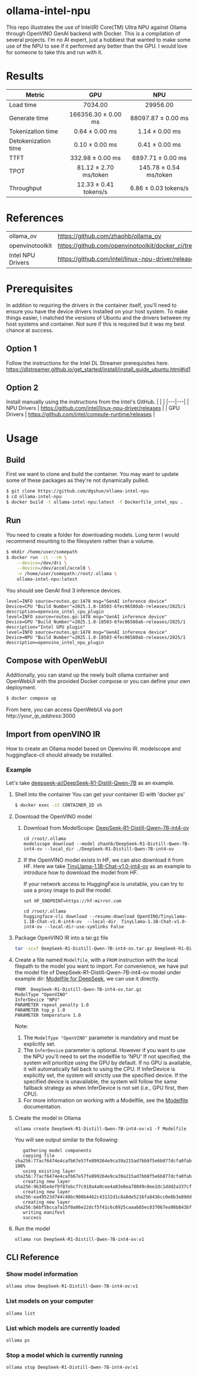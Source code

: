 # ollama-intel-npu

This repo illustrates the use of Intel(R) Core(TM) Ultra NPU against Ollama through OpenVINO GenAI backend with Docker. This is a compilation of several projects.  I'm no AI expert, just a hobbiest that wanted to make some use of the NPU to see if it performed any better than the GPU. I would love for someone to take this and run with it.

# Results

|Metric             |GPU                    |NPU                    |
|-------------------|:---------------------:|:---------------------:|
|Load time          | 7034.00               |29956.00               |
|Generate time      | 166356.30 ± 0.00 ms   |88097.87 ± 0.00 ms     |
|Tokenization time  | 0.64 ± 0.00 ms        |1.14 ± 0.00 ms         |
|Detokenization time| 0.10 ± 0.00 ms        |0.41 ± 0.00 ms         |
|TTFT               | 332.98 ± 0.00 ms      |6897.71 ± 0.00 ms      |
|TPOT               | 81.12 ± 2.70 ms/token |145.78 ± 0.54 ms/token |
|Throughput         | 12.33 ± 0.41 tokens/s |6.86 ± 0.03 tokens/s   |


# References
|   |   |
|---|---|
| ollama_ov | https://github.com/zhaohb/ollama_ov |
| openvinotoolkit | https://github.com/openvinotoolkit/docker_ci/tree/master/dockerfiles |
| Intel NPU Drivers | https://github.com/intel/linux-npu-driver/releases |

# Prerequisites
In addition to requiring the drivers in the container itself, you'll need to ensure you have the device drivers installed on your host system. To make things easier, I matched the versions of Ubuntu and the drivers between my host systems and container. Not sure if this is required but it was my best chance at success.

## Option 1
Follow the instructions for the Intel DL Streamer prerequisites here. https://dlstreamer.github.io/get_started/install/install_guide_ubuntu.html#id1

## Option 2
Install manually using the instructions from the Intel's GitHub.
|   |   |
|---|---|
| NPU Drivers | https://github.com/intel/linux-npu-driver/releases |
| GPU Drivers | https://github.com/intel/compute-runtime/releases |

# Usage

## Build
First we want to clone and build the container. You may want to update some of these packages as they're not dynamically pulled.
```bash
$ git clone https://github.com/dgshue/ollama-intel-npu
$ cd ollama-intel-npu
$ docker build -t ollama-intel-npu:latest -f Dockerfile_intel_npu .
```
## Run
You need to create a folder for downloading models. Long term I would recommend mounting to the filesystem rather than a volume.
```bash
$ mkdir /home/user/somepath
$ docker run -it --rm \
    --device=/dev/dri \
    --device=/dev/accel/accel0 \
    -v /home/user/somepath:/root/.ollama \
    ollama-intel-npu:latest
```
You should see GenAI find 3 inference devices.

```
level=INFO source=routes.go:1478 msg="GenAI inference device" Device=CPU "Build Number"=2025.1.0-18503-6fec06580ab-releases/2025/1 description=openvino_intel_cpu_plugin
level=INFO source=routes.go:1478 msg="GenAI inference device" Device=GPU "Build Number"=2025.1.0-18503-6fec06580ab-releases/2025/1 description="Intel GPU plugin"
level=INFO source=routes.go:1478 msg="GenAI inference device" Device=NPU "Build Number"=2025.1.0-18503-6fec06580ab-releases/2025/1 description=openvino_intel_npu_plugin
```

## Compose with OpenWebUI
Additionally, you can stand up the newly built ollama container and OpenWebUI with the provided Docker compose or you can define your own deployment.
```bash
$ docker compose up
```
From here, you can access OpenWebUI via port http://*your_ip_address*:3000

## Import from openVINO IR
How to create an Ollama model based on Openvino IR. modelscope and huggingface-cli should already be installed.

### Example
Let's take [deepseek-ai/DeepSeek-R1-Distill-Qwen-7B](https://hf-mirror.com/deepseek-ai/DeepSeek-R1-Distill-Qwen-7B) as an example.

1. Shell into the container
    You can get your container ID with 'docker ps'
    ```bash
    $ docker exec -it CONTAINER_ID sh
    ```

2. Download the OpenVINO model 
   1. Download from ModelScope: [DeepSeek-R1-Distill-Qwen-7B-int4-ov](https://modelscope.cn/models/zhaohb/DeepSeek-R1-Distill-Qwen-7B-int4-ov)
      ```shell
      cd /root/.ollama
      modelscope download --model zhaohb/DeepSeek-R1-Distill-Qwen-7B-int4-ov --local_dir ./DeepSeek-R1-Distill-Qwen-7B-int4-ov
      ```
   
   2. If the OpenVINO model exists in HF, we can also download it from HF. Here we take [TinyLlama-1.1B-Chat-v1.0-int4-ov](https://huggingface.co/OpenVINO/TinyLlama-1.1B-Chat-v1.0-int4-ov) as an example to introduce how to download the model from HF.

      If your network access to HuggingFace is unstable, you can try to use a proxy image to pull the model.
      ```shell
      set HF_ENDPOINT=https://hf-mirror.com
      ```
      ```
      cd /root/.ollama
      huggingface-cli download --resume-download OpenVINO/TinyLlama-1.1B-Chat-v1.0-int4-ov  --local-dir  TinyLlama-1.1B-Chat-v1.0-int4-ov --local-dir-use-symlinks False
      ```


3. Package OpenVINO IR into a tar.gz file
    ```bash
    tar -zcvf DeepSeek-R1-Distill-Qwen-7B-int4-ov.tar.gz DeepSeek-R1-Distill-Qwen-7B-int4-ov
    ```

4. Create a file named `Modelfile`, with a `FROM` instruction with the local filepath to the model you want to import.
   For convenience, we have put the model file of DeepSeek-R1-Distill-Qwen-7B-int4-ov model under example dir: [Modelfile for DeepSeek](https://github.com/openvinotoolkit/openvino_contrib/blob/master/modules/ollama_openvino/examples/modelfile/deepseek_r1_distill_qwen/Modelfile), we can use it directly.

    ```
    FROM  DeepSeek-R1-Distill-Qwen-7B-int4-ov.tar.gz
    ModelType "OpenVINO"
    InferDevice "NPU"
    PARAMETER repeat_penalty 1.0
    PARAMETER top_p 1.0
    PARAMETER temperature 1.0
    ```

   Note:

   1. The `ModelType "OpenVINO"` parameter is mandatory and must be explicitly set.
   2. The `InferDevice` parameter is optional. However if you want to use the NPU you'll need to set the modelfile to 'NPU' If not specified, the system will prioritize using the GPU by default. If no GPU is available, it will automatically fall back to using the CPU. If InferDevice is explicitly set, the system will strictly use the specified device. If the specified device is unavailable, the system will follow the same fallback strategy as when InferDevice is not set (i.e., GPU first, then CPU).
   3. For more information on working with a Modelfile, see the [Modelfile](./docs/modelfile.md) documentation.

5. Create the model in Ollama

   ```shell
   ollama create DeepSeek-R1-Distill-Qwen-7B-int4-ov:v1 -f Modelfile
   ```
   You will see output similar to the following:
   ```shell
      gathering model components 
      copying file sha256:77acf6474e4cafb67e57fe899264e9ca39a215ad7bb8f5e6b877dcfa0fabf919 100% 
      using existing layer sha256:77acf6474e4cafb67e57fe899264e9ca39a215ad7bb8f5e6b877dcfa0fabf919 
      creating new layer sha256:9b345e4ef9f87ebc77c918a4a0cee4a83e8ea78049c0ee2dc1ddd2a337cf7179 
      creating new layer sha256:ea49523d744c40bc900b4462c43132d1c8a8de5216fa8436cc0e8b3e89dddbe3 
      creating new layer sha256:b6bf5bcca7a15f0a06e22dcf5f41c6c0925caaab85ec837067ea98b843bf917a 
      writing manifest 
      success 
   ```

6. Run the model                     

   ```shell
   ollama run DeepSeek-R1-Distill-Qwen-7B-int4-ov:v1
   ```

## CLI Reference

### Show model information

```shell
ollama show DeepSeek-R1-Distill-Qwen-7B-int4-ov:v1 
```

### List models on your computer

```shell
ollama list
```

### List which models are currently loaded

```shell
ollama ps
```

### Stop a model which is currently running

```shell
ollama stop DeepSeek-R1-Distill-Qwen-7B-int4-ov:v1 
```



